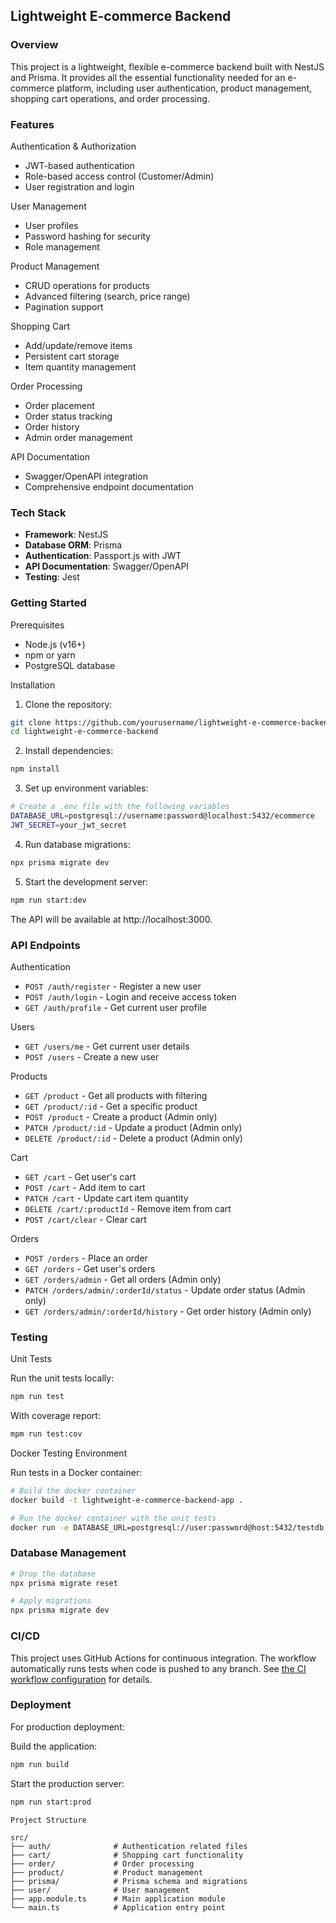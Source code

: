 ## Lightweight E-commerce Backend

### Overview
This project is a lightweight, flexible e-commerce backend built with NestJS and Prisma. It provides all the essential functionality needed for an e-commerce platform, including user authentication, product management, shopping cart operations, and order processing.

### Features
Authentication & Authorization

- JWT-based authentication
- Role-based access control (Customer/Admin)
- User registration and login

User Management

- User profiles
- Password hashing for security
- Role management

Product Management

- CRUD operations for products
- Advanced filtering (search, price range)
- Pagination support

Shopping Cart

- Add/update/remove items
- Persistent cart storage
- Item quantity management

Order Processing

- Order placement
- Order status tracking
- Order history
- Admin order management

API Documentation

- Swagger/OpenAPI integration
- Comprehensive endpoint documentation

### Tech Stack
- **Framework**: NestJS
- **Database ORM**: Prisma
- **Authentication**: Passport.js with JWT
- **API Documentation**: Swagger/OpenAPI
- **Testing**: Jest

### Getting Started
Prerequisites

- Node.js (v16+)
- npm or yarn
- PostgreSQL database

Installation

1. Clone the repository:

```bash
git clone https://github.com/yourusername/lightweight-e-commerce-backend.git
cd lightweight-e-commerce-backend
```

2. Install dependencies:

```bash
npm install
```

3. Set up environment variables:

```bash
# Create a .env file with the following variables
DATABASE_URL=postgresql://username:password@localhost:5432/ecommerce
JWT_SECRET=your_jwt_secret
```

4. Run database migrations:

```bash
npx prisma migrate dev
```

5. Start the development server:

```bash
npm run start:dev
```

The API will be available at http://localhost:3000.

### API Endpoints
Authentication
- `POST /auth/register` - Register a new user
- `POST /auth/login` - Login and receive access token
- `GET /auth/profile` - Get current user profile

Users
- `GET /users/me` - Get current user details
- `POST /users` - Create a new user

Products
- `GET /product` - Get all products with filtering
- `GET /product/:id` - Get a specific product
- `POST /product` - Create a product (Admin only)
- `PATCH /product/:id` - Update a product (Admin only)
- `DELETE /product/:id` - Delete a product (Admin only)

Cart
- `GET /cart` - Get user's cart
- `POST /cart` - Add item to cart
- `PATCH /cart` - Update cart item quantity
- `DELETE /cart/:productId` - Remove item from cart
- `POST /cart/clear` - Clear cart

Orders
- `POST /orders` - Place an order
- `GET /orders` - Get user's orders
- `GET /orders/admin` - Get all orders (Admin only)
- `PATCH /orders/admin/:orderId/status` - Update order status (Admin only)
- `GET /orders/admin/:orderId/history` - Get order history (Admin only)

### Testing
Unit Tests

Run the unit tests locally:

```bash
npm run test
```

With coverage report:

```bash
mpm run test:cov
```

Docker Testing Environment

Run tests in a Docker container:

```bash
# Build the docker container
docker build -t lightweight-e-commerce-backend-app .

# Run the docker container with the unit tests
docker run -e DATABASE_URL=postgresql://user:password@host:5432/testdb lightweight-e-commerce-backend-app
```

### Database Management

```bash
# Drop the database
npx prisma migrate reset

# Apply migrations
npx prisma migrate dev
```

### CI/CD
This project uses GitHub Actions for continuous integration. The workflow automatically runs tests when code is pushed to any branch. See [the CI workflow configuration](.github/workflows/tests.yml) for details.

### Deployment

For production deployment:

Build the application:

```bash
npm run build
```

Start the production server:

```bash
npm run start:prod
```

```
Project Structure

src/
├── auth/              # Authentication related files
├── cart/              # Shopping cart functionality
├── order/             # Order processing
├── product/           # Product management
├── prisma/            # Prisma schema and migrations
├── user/              # User management
├── app.module.ts      # Main application module
└── main.ts            # Application entry point
```